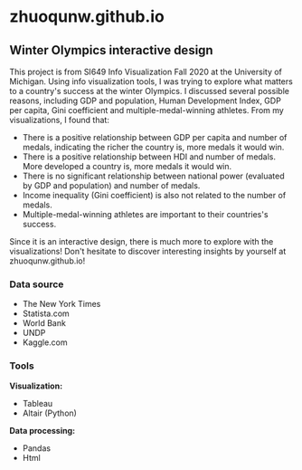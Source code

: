 # zhuoqunw.github.io

## Winter Olympics interactive design

This project is from SI649 Info Visualization Fall 2020 at the University of Michigan. Using info visualization tools, I was trying to explore what matters to a country's success at the winter Olympics. I discussed several possible reasons, including GDP and population, Human Development Index, GDP per capita, Gini coefficient and multiple-medal-winning athletes. From my visualizations, I found that:
* There is a positive relationship between GDP per capita and number of medals, indicating the richer the country is, more medals it would win.
* There is a positive relationship between HDI and number of medals. More developed a country is, more medals it would win. 
* There is no significant relationship between national power (evaluated by GDP and population) and number of medals. 
* Income inequality (Gini coefficient) is also not related to the number of medals. 
* Multiple-medal-winning athletes are important to their countries's success. 

Since it is an interactive design, there is much more to explore with the visualizations! Don't hesitate to discover interesting insights by yourself at zhuoqunw.github.io!

### Data source

* The New York Times
* Statista.com
* World Bank
* UNDP
* Kaggle.com

### Tools

**Visualization:**
* Tableau
* Altair (Python)  

**Data processing:**
* Pandas
* Html
